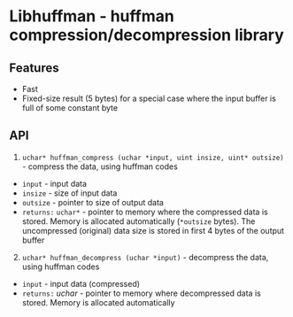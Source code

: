 # Libhuffman - huffman compression/decompression library

## Features
- Fast
- Fixed-size result (5 bytes) for a special case where the input buffer is full of some constant byte

## API

1) `uchar* huffman_compress (uchar *input, uint insize, uint* outsize)` - compress the data, using huffman codes
- `input` - input data
- `insize` - size of input data
- `outsize` - pointer to size of output data
- `returns:` `uchar*` - pointer to memory where the compressed data is stored. Memory is allocated automatically (`*outsize` bytes). The uncompressed (original) data size is stored in first 4 bytes of the output buffer

2) `uchar* huffman_decompress (uchar *input)` - decompress the data, using huffman codes
- `input` - input data (compressed)
- `returns:` *uchar* - pointer to memory where decompressed data is stored. Memory is allocated automatically
